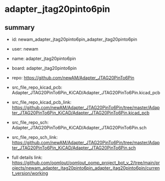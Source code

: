 # adapter_jtag20pinto6pin
 
## summary 
* id: newam_adapter_jtag20pinto6pin_adapter_jtag20pinto6pin
* user: newam
* name: adapter_jtag20pinto6pin
* board: adapter_jtag20pinto6pin
* repo: https://github.com/newAM/Adapter_JTAG20PinTo6Pin
* src_file_repo_kicad_pcb: Adapter_JTAG20PinTo6Pin_KiCAD/Adapter_JTAG20PinTo6Pin.kicad_pcb
* src_file_repo_kicad_pcb_link: https://github.com/newAM/Adapter_JTAG20PinTo6Pin/tree/master/Adapter_JTAG20PinTo6Pin_KiCAD/Adapter_JTAG20PinTo6Pin.kicad_pcb


* src_file_repo_sch: Adapter_JTAG20PinTo6Pin_KiCAD/Adapter_JTAG20PinTo6Pin.sch
* src_file_repo_sch_link: https://github.com/newAM/Adapter_JTAG20PinTo6Pin/tree/master/Adapter_JTAG20PinTo6Pin_KiCAD/Adapter_JTAG20PinTo6Pin.sch
* full details link: https://github.com/oomlout/oomlout_oomp_project_bot_v_2/tree/main/projects/newam_adapter_jtag20pinto6pin_adapter_jtag20pinto6pin/current_version/working  








